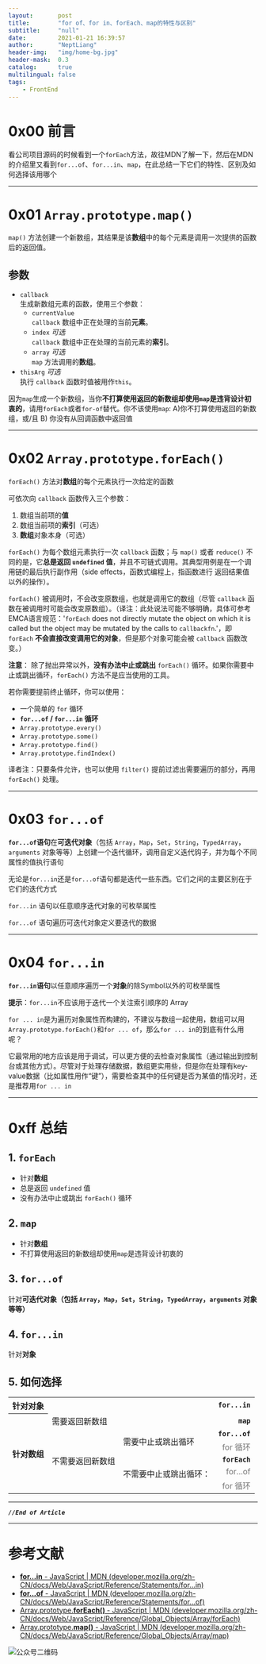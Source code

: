```yaml
---
layout:       post
title:        "for of、for in、forEach、map的特性与区别"
subtitle:     "null"
date:         2021-01-21 16:39:57
author:       "NeptLiang"
header-img:   "img/home-bg.jpg"
header-mask:  0.3
catalog:      true
multilingual: false
tags:
    - FrontEnd
---
```



# 0x00 前言

看公司项目源码的时候看到一个`forEach`方法，故往MDN了解一下，然后在MDN的介绍里又看到`for...of`、`for...in`、`map`，在此总结一下它们的特性、区别及如何选择该用哪个

---


# 0x01 `Array.prototype.map()`

`map()` 方法创建一个新数组，其结果是该**数组**中的每个元素是调用一次提供的函数后的返回值。

## 参数

* `callback`  
	生成新数组元素的函数，使用三个参数：  
	* `currentValue`  
		`callback` 数组中正在处理的当前**元素**。  
	* `index` *可选*  
		`callback` 数组中正在处理的当前元素的**索引**。  
	* `array` *可选*  
		`map` 方法调用的**数组**。  
* `thisArg` *可选*  
	执行 `callback` 函数时值被用作`this`。  

因为`map`生成一个新数组，当你**不打算使用返回的新数组却使用`map`是违背设计初衷的**，请用`forEach`或者`for-of`替代。你不该使用`map`: A)你不打算使用返回的新数组，或/且 B) 你没有从回调函数中返回值

---


# 0x02 `Array.prototype.forEach()`

`forEach()` 方法对**数组**的每个元素执行一次给定的函数

可依次向 `callback` 函数传入三个参数：

1. 数组当前项的**值**
1. 数组当前项的**索引**（可选）
1. **数组**对象本身（可选）

`forEach()` 为每个数组元素执行一次 `callback` 函数；与 `map()` 或者 `reduce()` 不同的是，它**总是返回 `undefined` 值**，并且不可链式调用。其典型用例是在一个调用链的最后执行副作用（side effects，函数式编程上，指函数进行 返回结果值 以外的操作）。

`forEach()` 被调用时，不会改变原数组，也就是调用它的数组（尽管 `callback` 函数在被调用时可能会改变原数组）。（译注：此处说法可能不够明确，具体可参考EMCA语言规范：'`forEach` does not directly mutate the object on which it is called but the object may be mutated by the calls to `callbackfn`.'，即 `forEach` **不会直接改变调用它的对象**，但是那个对象可能会被 `callback` 函数改变。）

**注意**： 除了抛出异常以外，**没有办法中止或跳出** `forEach()` 循环。如果你需要中止或跳出循环，`forEach()` 方法不是应当使用的工具。

若你需要提前终止循环，你可以使用：

* 一个简单的 `for` 循环
* **`for...of` / `for...in` 循环**
* `Array.prototype.every()`
* `Array.prototype.some()`
* `Array.prototype.find()`
* `Array.prototype.findIndex()`

译者注：只要条件允许，也可以使用 `filter()` 提前过滤出需要遍历的部分，再用 `forEach()` 处理。

---


# 0x03 `for...of`

**`for...of`语句**在**可迭代对象**（包括 `Array`，`Map`，`Set`，`String`，`TypedArray`，`arguments` 对象等等）上创建一个迭代循环，调用自定义迭代钩子，并为每个不同属性的值执行语句

无论是`for...in`还是`for...of`语句都是迭代一些东西。它们之间的主要区别在于它们的迭代方式

`for...in` 语句以任意顺序迭代对象的可枚举属性

`for...of` 语句遍历可迭代对象定义要迭代的数据

---


# 0x04 `for...in`

**`for...in`语句**以任意顺序遍历一个**对象**的除Symbol以外的可枚举属性

**提示**：`for...in`不应该用于迭代一个关注索引顺序的 Array

`for ... in`是为遍历对象属性而构建的，不建议与数组一起使用，数组可以用`Array.prototype.forEach()`和`for ... of`，那么`for ... in`的到底有什么用呢？

它最常用的地方应该是用于调试，可以更方便的去检查对象属性（通过输出到控制台或其他方式）。尽管对于处理存储数据，数组更实用些，但是你在处理有key-value数据（比如属性用作“键”），需要检查其中的任何键是否为某值的情况时，还是推荐用`for ... in`

---


# 0xff 总结

## 1. `forEach`

* 针对**数组**
* 总是返回 `undefined` 值
* 没有办法中止或跳出 `forEach()` 循环

## 2. `map`

* 针对**数组**
* 不打算使用返回的新数组却使用`map`是违背设计初衷的

## 3. `for...of`

针对**可迭代对象（包括 `Array`，`Map`，`Set`，`String`，`TypedArray`，`arguments` 对象等等）**

## 4. `for...in`

针对**对象**

## 5. 如何选择

<table>
	<tbody>
		<tr>
			<th>针对对象</th>
			<td colspan="3" style="text-align: right">
				<b>
					<code>for...in</code>
				</b>
			</td>
		</tr>
		<tr>
			<th rowspan="6">针对数组</th>
			<td>需要返回新数组</td>
			<td colspan="2" style="text-align: right">
				<b>
					<code>map</code>
				</b>
			</td>
		</tr>
		<tr>
			<td rowspan="5">不需要返回新数组</td>
			<td rowspan="2">需要中止或跳出循环</td>
			<td style="text-align: right">
				<b>
					<code>for...of</code>
				</b>
			</td>
		</tr>
		<tr>
			<td style="text-align: right">
				<span style="color: #777">for 循环</span>
			</td>
		</tr>
		<tr>
			<td rowspan="3">不需要中止或跳出循环：</td>
			<td style="text-align: right">
				<b>
					<code>forEach</code>
				</b>
			</td>
		</tr>
		<tr>
			<td style="text-align: right">
				<span style="color: #777">for...of</span>
			</td>
		</tr>
		<tr>
			<td style="text-align: right">
				<span style="color: #777">for 循环</span>
			</td>
		</tr>
	</tbody>
</table>

---

***`//End of Article`***

---


# 参考文献

* [**for...in** - JavaScript | MDN (developer.mozilla.org/zh-CN/docs/Web/JavaScript/Reference/Statements/for...in)](https://developer.mozilla.org/zh-CN/docs/Web/JavaScript/Reference/Statements/for...in)
* [**for...of** - JavaScript | MDN (developer.mozilla.org/zh-CN/docs/Web/JavaScript/Reference/Statements/for...of)](https://developer.mozilla.org/zh-CN/docs/Web/JavaScript/Reference/Statements/for...of)
* [Array.prototype.**forEach()** - JavaScript | MDN (developer.mozilla.org/zh-CN/docs/Web/JavaScript/Reference/Global_Objects/Array/forEach)](https://developer.mozilla.org/zh-CN/docs/Web/JavaScript/Reference/Global_Objects/Array/forEach)
* [Array.prototype.**map()** - JavaScript | MDN (developer.mozilla.org/zh-CN/docs/Web/JavaScript/Reference/Global_Objects/Array/map)](https://developer.mozilla.org/zh-CN/docs/Web/JavaScript/Reference/Global_Objects/Array/map)



![公众号二维码](https://neptliang.github.io/img/Article/WeChatBlog.png)